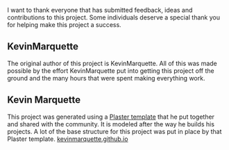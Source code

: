 I want to thank everyone that has submitted feedback, ideas and contributions to this project. Some individuals deserve a special thank you for helping make this project a success.

## KevinMarquette

The original author of this project is KevinMarquette. All of this was made possible by the effort KevinMarquette put into getting this project off the ground and the many hours that were spent making everything work.

## Kevin Marquette

This project was generated using a [Plaster template](https://github.com/KevinMarquette/PlasterTemplates) that he put together and shared with the community. It is modeled after the way he builds his projects. A lot of the base structure for this project was put in place by that Plaster template. [kevinmarquette.github.io](http://kevinmarquette.github.io)


